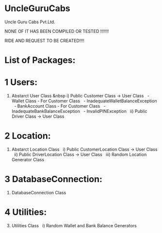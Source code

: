 # UncleGuruCabs
Uncle Guru Cabs Pvt.Ltd.

NONE OF IT HAS BEEN COMPILED OR TESTED !!!!!!!

RIDE AND REQUEST TO BE CREATED!!!!

# List of Packages:

# 1 Users:
1) Abstarct User Class &nbsp
	i) Public Customer Class -> User Class &nbsp;
		- Wallet Class - For Customer Class &nbsp;
			- InadequateWalletBalanceException &nbsp;
		- BankAccount Class - For Customer Class &nbsp;
			- InadequateBankBalanceException &nbsp;
			- InvalidPINException &nbsp;
	ii) Public Driver Class -> User Class &nbsp;

# 2 Location:
1) Abstarct Location Class &nbsp;
	i) Public CustomerLocation Class -> User Class &nbsp;
	ii) Public DriverLocation Class -> User Class &nbsp;
	iii) Random Location Generator Class &nbsp;

# 3 DatabaseConnection:
1) DatabaseConnection Class &nbsp;

# 4 Utilities:
3) Utilities Class &nbsp;
	i) Random Wallet and Bank Balance Generators &nbsp;